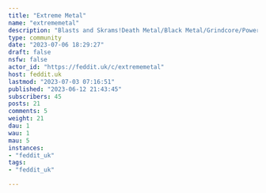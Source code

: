 ```yaml
---
title: "Extreme Metal" 
name: "extrememetal"
description: "Blasts and Skrams!Death Metal/Black Metal/Grindcore/Powerviolence/Fastcore/Hardcore PunkThis is an inclusive commuity, no nazi/nsbm stuff please.Other music communities on feddit:- [UK Music](/c/ukmusic@feddit.uk)- [UK Rock & Punk Scene](/c/ukmusic_rockpunk@feddit.uk)"
type: community
date: "2023-07-06 18:29:27"
draft: false
nsfw: false
actor_id: "https://feddit.uk/c/extrememetal"
host: feddit.uk
lastmod: "2023-07-03 07:16:51"
published: "2023-06-12 21:43:45"
subscribers: 45
posts: 21
comments: 5
weight: 21
dau: 1
wau: 1
mau: 5
instances:
- "feddit_uk"
tags: 
- "feddit_uk"

---
```

